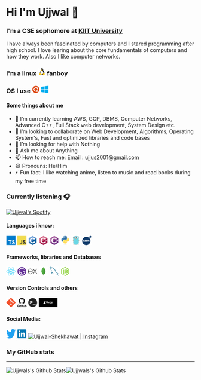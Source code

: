 # Hi I'm Ujjwal 👋

### I'm a CSE sophomore at [KIIT University](https://kiit.ac.in/)

I have always been fascinated by computers and I stared programming after high school. I love learing about the core fundamentals of computers and how they work. Also I like computer networks.

### I'm a linux <img width="20" height="20" alt="Git" width="26px" src="https://github.com/Ujjwal-Shekhawat/Ujjwal-Shekhawat/blob/master/icons/linux/linux-original.svg" /> fanboy

### OS I use <img width="20" height="20" alt="Git" width="26px" src="https://github.com/Ujjwal-Shekhawat/Ujjwal-Shekhawat/blob/master/icons/ubuntu/ubuntu-plain.svg" /> <img width="20" height="20" alt="Git" width="26px" src="https://github.com/Ujjwal-Shekhawat/Ujjwal-Shekhawat/blob/master/icons/windows8/windows8-original.svg" />

#### Some things about me

- 🌱 I’m currently learning AWS, GCP, DBMS, Computer Networks, Advanced C++, Full Stack web development, System Design etc.
- 👯 I’m looking to collaborate on Web Development, Algorithms, Operating System's, Fast and optimized libraries and code bases
- 🤔 I’m looking for help with Nothing
- 💬 Ask me about Anything
- 📫 How to reach me: Email : ujjus2001@gmail.com
- 😄 Pronouns: He/Him
- ⚡ Fun fact: I like watching anime, listen to music and read books during my free time

### Currently listening 🎧

[<img src="https://spotify-now-playing-gray.vercel.app/api/spotify-playing" alt="Ujjwal's Spotify" width="350" />](https://open.spotify.com/user/6ivnscyuxnv6hk7ajus7rgkan)

<!-- <br /> -->
<h4 align="left"> Languages i know: </h4>
<p align="left">

<img width="25" height="25" alt="TypeScript" width="26px" src="https://github.com/Ujjwal-Shekhawat/Ujjwal-Shekhawat/blob/master/icons/typescript/typescript-original.svg" />

<img width="25" height="25" alt="JavaScript" width="26px" src="https://github.com/Ujjwal-Shekhawat/Ujjwal-Shekhawat/blob/master/icons/javascript/javascript-original.svg" />

<img width="25" height="25" alt="C Language" width="26px" src="https://github.com/Ujjwal-Shekhawat/Ujjwal-Shekhawat/blob/master/icons/c/c-original.svg" />

<img width="25" height="25" alt="C++" width="26px" src="https://github.com/Ujjwal-Shekhawat/Ujjwal-Shekhawat/blob/master/icons/cplusplus/cplusplus-original.svg" />

<img width="25" height="25" alt="C++" width="26px" src="https://github.com/Ujjwal-Shekhawat/Ujjwal-Shekhawat/blob/master/icons/csharp/csharp-original.svg" />

<img width="25" height="25" alt="C++" width="26px" src="https://github.com/Ujjwal-Shekhawat/Ujjwal-Shekhawat/blob/master/icons/python/python-original.svg" />

<img width="25" height="25" alt="Golang" width="26px" src="https://github.com/Ujjwal-Shekhawat/Ujjwal-Shekhawat/blob/master/icons/go/go-original.svg" />

<img width="25" height="25" alt="ASm (x86 Assembly)" width="26px" src="https://github.com/Ujjwal-Shekhawat/Ujjwal-Shekhawat/blob/master/icons/Assembly/ASM.png" />
</p>
<!-- <br /> -->

<h4 align="left"> Frameworks, libraries and Databases </h4>

<p align="left">
<img width="25" height="25" alt="React" width="26px" src="https://github.com/Ujjwal-Shekhawat/Ujjwal-Shekhawat/blob/master/icons/react/react-original.svg" />

<img width="25" height="25" alt="Gatsby" width="26px" src="https://raw.githubusercontent.com/github/explore/e94815998e4e0713912fed477a1f346ec04c3da2/topics/gatsby/gatsby.png" />

<img width="25" height="25" alt="Express" width="26px" src="https://github.com/Ujjwal-Shekhawat/Ujjwal-Shekhawat/blob/master/icons/express/express-original.svg" />

<img width="25" height="25" alt="MongoDB" width="26px" src="https://github.com/Ujjwal-Shekhawat/Ujjwal-Shekhawat/blob/master/icons/mongodb/mongodb-original.svg" />

<img width="25" height="25" alt="MySQL" width="26px" src="https://github.com/Ujjwal-Shekhawat/Ujjwal-Shekhawat/blob/master/icons/mysql/mysql-original.svg" />

<img width="25" height="25" alt="Node.js" width="26px" src="https://github.com/Ujjwal-Shekhawat/Ujjwal-Shekhawat/blob/master/icons/nodejs/nodejs-original.svg" />
</p>
<!-- <br /> -->
<h4 align="left"> Version Controls and others </h4>
<p align="left">
<img width="25" height="25" alt="Git" width="26px" src="https://github.com/Ujjwal-Shekhawat/Ujjwal-Shekhawat/blob/master/icons/git/git-original.svg" />

<img width="25" height="25" alt="GitHub" width="26px" src="https://github.com/Ujjwal-Shekhawat/Ujjwal-Shekhawat/blob/master/icons/github/github-original-wordmark.svg" />

<img width="25" height="25" alt="Terminal" width="26px" src="https://raw.githubusercontent.com/github/explore/80688e429a7d4ef2fca1e82350fe8e3517d3494d/topics/terminal/terminal.png" />

<img width="50" height="25" alt="Vercel" width="26px" src="https://github.com/Ujjwal-Shekhawat/Ujjwal-Shekhawat/blob/master/icons/vercel/eUSBGOowfI7Z.png" />
</p>
<!-- <br /> -->
<h4 align="left"> Social Media: </h4>

<p align="left">
<a href = "https://twitter.com/UjjwalSinghShe2" target = "_self"> 
    <img alt="Ujjwal-Shekhawat | Twitter" width="25" height="25" src="https://github.com/Ujjwal-Shekhawat/Ujjwal-Shekhawat/blob/master/icons/twitter/twitter-original.svg" />
</a>
<a href = "https://www.linkedin.com/in/ujjwal-singh-shekhawat-6422a11b3/" target = "_self"> 
    <img alt="Ujjwal-Shekhawat | LinkedIn" width="25" height="25" src="https://github.com/Ujjwal-Shekhawat/Ujjwal-Shekhawat/blob/master/icons/linkedin/linkedin-original.svg" />
</a>
<a href = "https://www.instagram.com/unishezawat/?hl=en" target = "_self"> 
    <img alt="Ujjwal-Shekhawat | Instagram" width="25" height="25" src="https://cdn.jsdelivr.net/npm/simple-icons@v3/icons/instagram.svg" />
</a>
</p>

### My GitHub stats

---

<p align="left">
<img align="left" alt="Ujjwals's Github Stats" src="https://github-readme-stats.vercel.app/api?username=Ujjwal-Shekhawat&show_icons=true&theme=tokyonight&hide_border=true" />
<img align="left" alt="Ujjwals's Github Stats" src="https://github-readme-stats.vercel.app/api/top-langs/?username=Ujjwal-Shekhawat&show_icons=true&title_color=ffffff&icon_color=bb2acf&text_color=daf7dc&bg_color=151515" />
</p>
<!-- C, C++, JS, Python, GO -->
